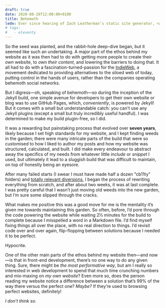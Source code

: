 ```yaml
---
draft: true
date: 2020-08-26T12:00:00+0100
title: Behemoth
lede: Ever since hearing of Zach Leatherman’s static site generator, <a href="https://www.11ty.dev/">Eleventy</a>, in 2018, I was entranced, and as much as I still do love Jekyll, my bloated use of it suddenly looked tarnished and worn.
# tags:
#   - eleventy
---
```


So the seed was planted, and the rabbit-hole deep-dive began, but it seemed like such an undertaking. A major part of the ethos behind my website as it was then had to do with getting more people to create their *own* website, to *own their content*, and lowering the barriers to doing that. It all had to do with a fascination-turned-passion for the [IndieWeb](https://indieweb.org/), a movement dedicated to providing alternatives to the siloed web of today, putting control in the hands of users, rather than the companies operating behemoth social networks.

But I digress—oh, speaking of behemoth—so during the inception of the Jekyll build, one simple avenue for developers to get their own website or blog was to use GitHub Pages, which, *conveniently*, is powered by Jekyll! But it comes with a small but understandable catch: you can't use any Jekyll plugins (except a small but truly incredibly useful handful). I was determined to make my build plugin-free, so I did.

It was a rewarding but painstaking process that evolved over **seven years**, likely because I set high standards for my website, and I kept finding weeds in the garden; there were many intricate parts of the build that were so customised to how I liked to author my posts and how my website was structured, calculated, and built. I did make every endeavour to abstract away the specifics of my needs from whatever little *include* or *snippet* I used, but ultimately it lead to a sluggish build that was difficult to maintain, on top of honestly being an eyesore.

After many failed starts (I swear I must have made half a dozen "cb11ty" folders) and [totally relevant diversions](https://chrisburnell.com/projects/), I began the process of rewriting everything from scratch, and after about two weeks, it was at last complete. I was pretty careful that I wasn’t just moving old weeds into the new garden, but I’m sure some slipped through the cracks.

What makes me positive this was a good move for me is the mentality it’s given me towards maintaining this garden. So often, before, I’d pore through the code powering the website while waiting 2½ minutes for the build to complete because I misspelled a word in a Markdown file. I’d find myself fixing things all over the place, with no real direction to things. I’d revisit code over and over again, flip-flopping between solutions because I needed it to be perfect.

Hypocrite.

One of the other main parts of the ethos behind my website then—and now—is that in front-end development, there’s no one way to do any given thing. Sure, there might be *the most performative way*, but am I really so interested in web development to spend that much time crunching numbers and mix-maxing on *my own website*? Even more so, does the person reading my website notice a difference between a solution that’s 99% of the way there versus the perfect one? *Maybe?* If they’re used to browsing perfect websites, definitely!

*I don’t think so.*
